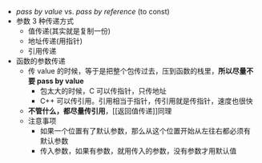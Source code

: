 - *pass by value* vs. *pass by reference* (to const)
- 参数 3 种传递方式
	- 值传递(其实就是复制一份)
	- 地址传递(用指针)
	- 引用传递
- 函数的参数传递
	- 传 value 的时候，等于是把整个包传过去，压到函数的栈里，**所以尽量不要 pass by value**
		- 包太大的时候，C 可以传指针，只传地址
		- C++ 可以传引用。引用相当于指针，传引用就是传指针，速度也很快
	- **不管什么，都尽量传引用**，[[返回值传递]]同理
	- 注意事项
		- 如果一个位置有了默认参数，那么从这个位置开始从左往右都必须有默认参数
		- 传入参数，如果有参数，就用传入的参数，没有参数才用默认值